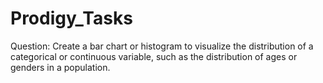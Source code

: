 # Prodigy_Tasks
Question:
Create a bar chart or histogram to visualize the distribution of a categorical or continuous variable, such as the distribution of ages or genders in a population.
